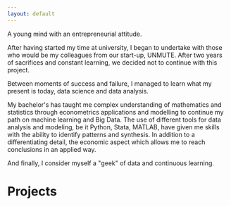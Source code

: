 ```yaml
---
layout: default
---
```


A young mind with an entrepreneurial attitude.

After having started my time at university, I began to undertake with those who would be my colleagues from our start-up, UNMUTE. After two years of sacrifices and constant learning, we decided not to continue with this project.

Between moments of success and failure, I managed to learn what my present is today, data science and data analysis.

My bachelor's has taught me complex understanding of mathematics and statistics through econometrics applications and modelling to continue my path on machine learning and Big Data. The use of different tools for data analysis and modeling, be it Python, Stata, MATLAB, have given me skills with the ability to identify patterns and synthesis. In addition to a differentiating detail, the economic aspect which allows me to reach conclusions in an applied way.

And finally, I consider myself a "geek" of data and continuous learning.


# Projects
